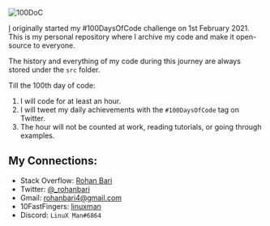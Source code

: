 ![100DoC](https://i.ibb.co/dpvbchx/Custom-dimensions-1280x240-px.png)

[I](https://github.com/rohanbari) originally started my #100DaysOfCode challenge on 1st February 2021.
This is my personal repository where I archive my code and make it open-source to everyone.

The history and everything of my code during this journey are always stored under the `src` folder.

Till the 100th day of code:

  1. I will code for at least an hour.
  2. I will tweet my daily achievements with the `#100DaysOfCode` tag on Twitter.
  3. The hour will not be counted at work, reading tutorials, or going through examples.

## My Connections:

  * Stack Overflow: [Rohan Bari](https://stackoverflow.com/users/11471113/rohan-bari)
  * Twitter: [@_rohanbari](https://twitter.com/_rohanbari)
  * Gmail: [rohanbari4@gmail.com](rohanbari4@gmail.com)
  * 10FastFingers: [linuxman](https://10fastfingers.com/user/2026399/)
  * Discord: `LinuX Man#6864`

